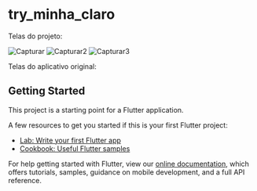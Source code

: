 # try_minha_claro

Telas do projeto:

![Capturar](https://user-images.githubusercontent.com/16168704/128615641-34fa61ec-ccb9-40e6-91c6-62df05669b8a.JPG)
![Capturar2](https://user-images.githubusercontent.com/16168704/128615644-0fa5711a-775f-416c-a16e-56a3dc5309ce.JPG)
![Capturar3](https://user-images.githubusercontent.com/16168704/128615646-685f3595-6261-4e3d-b047-c1d009ec98d7.JPG)

Telas do aplicativo original:  



## Getting Started

This project is a starting point for a Flutter application.

A few resources to get you started if this is your first Flutter project:

- [Lab: Write your first Flutter app](https://flutter.dev/docs/get-started/codelab)
- [Cookbook: Useful Flutter samples](https://flutter.dev/docs/cookbook)

For help getting started with Flutter, view our
[online documentation](https://flutter.dev/docs), which offers tutorials,
samples, guidance on mobile development, and a full API reference.
